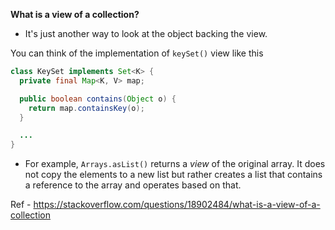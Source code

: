 

**What is a view of a collection?**

* It's just another way to look at the object backing the view.

You can think of the implementation of `keySet()` view like this

```java
class KeySet implements Set<K> {
  private final Map<K, V> map;

  public boolean contains(Object o) {
    return map.containsKey(o);
  }

  ...
}
```

* For example, `Arrays.asList()` returns a *view* of the original array. It does not copy the elements to a new list but rather creates a list that contains a reference to the array and operates based on that.

Ref - https://stackoverflow.com/questions/18902484/what-is-a-view-of-a-collection